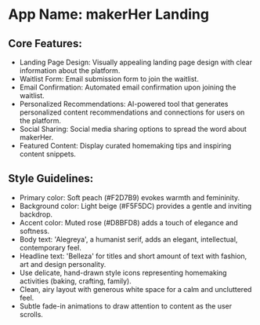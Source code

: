 # **App Name**: makerHer Landing

## Core Features:

- Landing Page Design: Visually appealing landing page design with clear information about the platform.
- Waitlist Form: Email submission form to join the waitlist.
- Email Confirmation: Automated email confirmation upon joining the waitlist.
- Personalized Recommendations: AI-powered tool that generates personalized content recommendations and connections for users on the platform.
- Social Sharing: Social media sharing options to spread the word about makerHer.
- Featured Content: Display curated homemaking tips and inspiring content snippets.

## Style Guidelines:

- Primary color: Soft peach (#F2D7B9) evokes warmth and femininity.
- Background color: Light beige (#F5F5DC) provides a gentle and inviting backdrop.
- Accent color: Muted rose (#D8BFD8) adds a touch of elegance and softness.
- Body text: 'Alegreya', a humanist serif, adds an elegant, intellectual, contemporary feel.
- Headline text: 'Belleza' for titles and short amount of text with fashion, art and design personality.
- Use delicate, hand-drawn style icons representing homemaking activities (baking, crafting, family).
- Clean, airy layout with generous white space for a calm and uncluttered feel.
- Subtle fade-in animations to draw attention to content as the user scrolls.